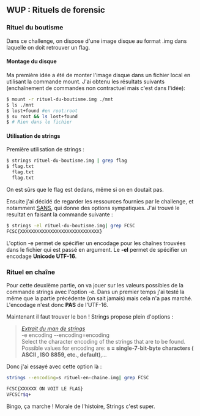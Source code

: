 ## WUP : Rituels de forensic

### Rituel du boutisme
Dans ce challenge, on dispose d'une image disque au format .img dans laquelle on doit retrouver un flag.

#### Montage du disque

Ma première idée a été de monter l'image disque dans un fichier local en utilisant la commande mount. J'ai obtenu les résultats suivants (enchaînement de commandes non contractuel mais c'est dans l'idée):
```bash
$ mount -r rituel-du-boutisme.img ./mnt
$ ls ./mnt
$ lost+found #en root:root
$ su root && ls lost+found 
$ # Rien dans le fichier 
```
#### Utilisation de strings

Première utilisation de strings : 
```bash
$ strings rituel-du-boutisme.img | grep flag
$ flag.txt
  flag.txt
  flag.txt
```
On est sûrs que le flag est dedans, même si on en doutait pas.  

Ensuite j'ai décidé de regarder les ressources fournies par le challenge, et notamment [SANS](https://www.sans.org/blog/strings-strings-are-wonderful-things/), qui donne des options sympatiques. J'ai trouvé le resultat en faisant la commande suivante :
```bash
$ strings -el rituel-du-boutisme.img| grep FCSC
FCSC{XXXXXXXXXXXXXXXXXXXXXXXXXXXXX}
```
L'option -e permet de spécifier un encodage pour les chaînes trouvées dans le fichier qui est passé en argument. Le **-el** permet de spécifier un encodage **Unicode UTF-16**.

### Rituel en chaîne

Pour cette deuxième partie, on va jouer sur les valeurs possibles de la commande strings avec l'option -e. Dans un premier temps j'ai testé la même que la partie précédente (on sait jamais) mais cela n'a pas marché. L'encodage n'est donc **PAS** de l'UTF-16.  

Maintenant il faut trouver le bon ! Strings propose plein d'options :

>_[Extrait du man de strings](https://linux.die.net/man/1/strings)_  
-e encoding  --encoding=encoding  
Select the character encoding of the strings that are to be found. Possible values for encoding are: **s = single-7-bit-byte characters ( ASCII , ISO 8859, etc., default)**,...  
>

Donc j'ai essayé avec cette option là : 
```bash
strings --encoding=s rituel-en-chaine.img| grep FCSC

FCSC{XXXXXX ON VOIT LE FLAG}
VFCSCr$q+
```

Bingo, ça marche ! Morale de l'histoire, Strings c'est super.
